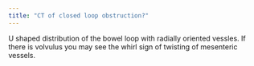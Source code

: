 ```yaml
---
title: "CT of closed loop obstruction?"
---
```

U shaped distribution of the bowel loop with radially oriented vessles. If there is volvulus you may see the whirl sign of twisting of mesenteric vessels.

